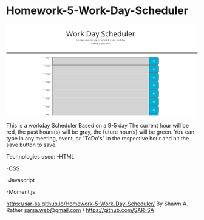 # Homework-5-Work-Day-Scheduler

![](images/WorkDayScheduler%20Readme.JPG)

This is a workday Scheduler
Based on a 9-5 day 
The current hour will be red, the past hours(s) will be gray, the future hour(s) will be green.
You can type in any meeting, event, or "ToDo's" in the respective hour and hit the save button to save.

Technologies used:
-HTML  

-CSS  

-Javascript  

-Moment.js

https://sar-sa.github.io/Homework-5-Work-Day-Scheduler/
By Shawn A. Rather sarsa.web@gmail.com / https://github.com/SAR-SA
